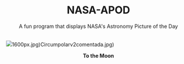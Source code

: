 <div align="center">
  <h1>
    NASA-APOD
  </h1>
</div>
  
<div align="center">
  A fun program that displays NASA's Astronomy Picture of the Day
</div>

<br>

![](https://apod.nasa.gov/apod/image/2402/im-moon-imageFeb23_1024.jpg)1600px.jpg)Circumpolarv2comentada.jpg)

<p align = "center">
  <b>To the Moon</b>
</p>

